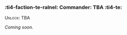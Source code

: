 ### :ti4-faction-te-ralnel: **Commander**: TBA :ti4-te:

<span style="font-variant:small-caps;">Unlock</span>: TBA

_Coming soon._
